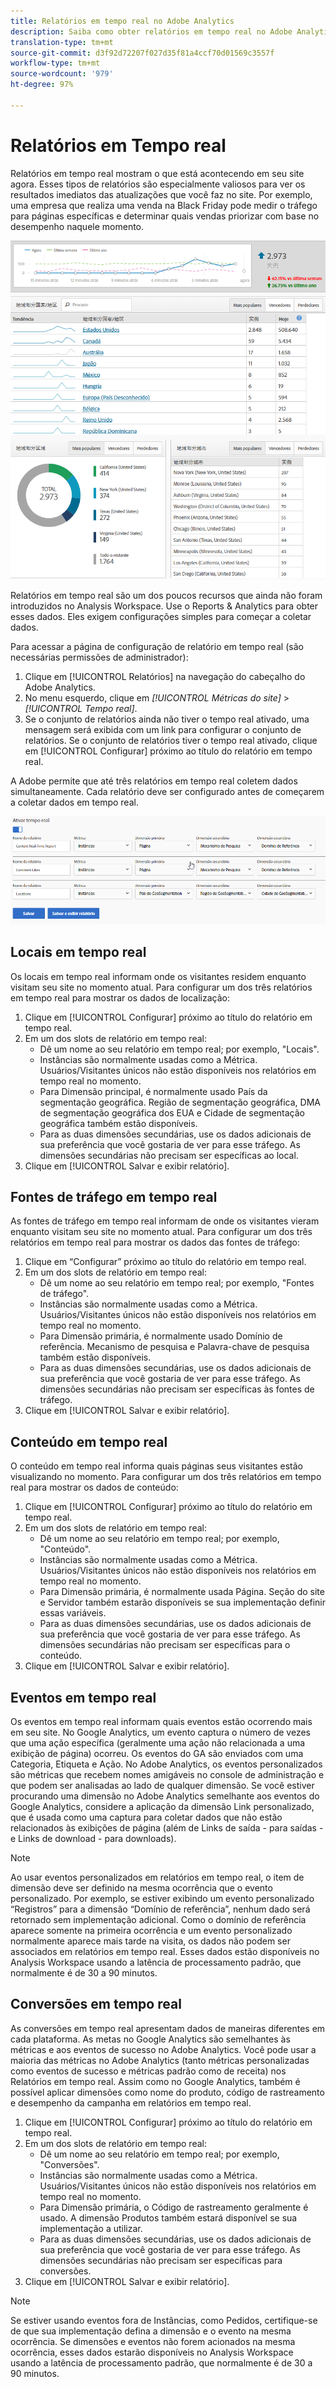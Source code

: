 ```yaml
---
title: Relatórios em tempo real no Adobe Analytics
description: Saiba como obter relatórios em tempo real no Adobe Analytics direcionados para usuários mais familiarizados com o Google Analytics.
translation-type: tm+mt
source-git-commit: d3f92d72207f027d35f81a4ccf70d01569c3557f
workflow-type: tm+mt
source-wordcount: '979'
ht-degree: 97%

---
```



# Relatórios em Tempo real

Relatórios em tempo real mostram o que está acontecendo em seu site agora. Esses tipos de relatórios são especialmente valiosos para ver os resultados imediatos das atualizações que você faz no site. Por exemplo, uma empresa que realiza uma venda na Black Friday pode medir o tráfego para páginas específicas e determinar quais vendas priorizar com base no desempenho naquele momento.

![Relatório em tempo real](/help/technotes/ga-to-aa/assets/realtime.png)

Relatórios em tempo real são um dos poucos recursos que ainda não foram introduzidos no Analysis Workspace. Use o Reports &amp; Analytics para obter esses dados. Eles exigem configurações simples para começar a coletar dados.

Para acessar a página de configuração de relatório em tempo real (são necessárias permissões de administrador):

1. Clique em [!UICONTROL Relatórios] na navegação do cabeçalho do Adobe Analytics.
2. No menu esquerdo, clique em *[!UICONTROL Métricas do site]* > *[!UICONTROL Tempo real]*.
3. Se o conjunto de relatórios ainda não tiver o tempo real ativado, uma mensagem será exibida com um link para configurar o conjunto de relatórios. Se o conjunto de relatórios tiver o tempo real ativado, clique em [!UICONTROL Configurar] próximo ao título do relatório em tempo real.

A Adobe permite que até três relatórios em tempo real coletem dados simultaneamente. Cada relatório deve ser configurado antes de começarem a coletar dados em tempo real.

![Configuração de relatórios em tempo real](/help/technotes/ga-to-aa/assets/realtime_config.png)

## Locais em tempo real

Os locais em tempo real informam onde os visitantes residem enquanto visitam seu site no momento atual. Para configurar um dos três relatórios em tempo real para mostrar os dados de localização:

1. Clique em [!UICONTROL Configurar] próximo ao título do relatório em tempo real.
2. Em um dos slots de relatório em tempo real:
   * Dê um nome ao seu relatório em tempo real; por exemplo, &quot;Locais&quot;.
   * Instâncias são normalmente usadas como a Métrica. Usuários/Visitantes únicos não estão disponíveis nos relatórios em tempo real no momento.
   * Para Dimensão principal, é normalmente usado País da segmentação geográfica. Região de segmentação geográfica, DMA de segmentação geográfica dos EUA e Cidade de segmentação geográfica também estão disponíveis.
   * Para as duas dimensões secundárias, use os dados adicionais de sua preferência que você gostaria de ver para esse tráfego. As dimensões secundárias não precisam ser específicas ao local.
3. Clique em [!UICONTROL Salvar e exibir relatório].

## Fontes de tráfego em tempo real

As fontes de tráfego em tempo real informam de onde os visitantes vieram enquanto visitam seu site no momento atual. Para configurar um dos três relatórios em tempo real para mostrar os dados das fontes de tráfego:

1. Clique em “Configurar” próximo ao título do relatório em tempo real.
2. Em um dos slots de relatório em tempo real:
   * Dê um nome ao seu relatório em tempo real; por exemplo, &quot;Fontes de tráfego&quot;.
   * Instâncias são normalmente usadas como a Métrica. Usuários/Visitantes únicos não estão disponíveis nos relatórios em tempo real no momento.
   * Para Dimensão primária, é normalmente usado Domínio de referência. Mecanismo de pesquisa e Palavra-chave de pesquisa também estão disponíveis.
   * Para as duas dimensões secundárias, use os dados adicionais de sua preferência que você gostaria de ver para esse tráfego. As dimensões secundárias não precisam ser específicas às fontes de tráfego.
3. Clique em [!UICONTROL Salvar e exibir relatório].

## Conteúdo em tempo real

O conteúdo em tempo real informa quais páginas seus visitantes estão visualizando no momento. Para configurar um dos três relatórios em tempo real para mostrar os dados de conteúdo:

1. Clique em [!UICONTROL Configurar] próximo ao título do relatório em tempo real.
2. Em um dos slots de relatório em tempo real:
   * Dê um nome ao seu relatório em tempo real; por exemplo, &quot;Conteúdo&quot;.
   * Instâncias são normalmente usadas como a Métrica. Usuários/Visitantes únicos não estão disponíveis nos relatórios em tempo real no momento.
   * Para Dimensão primária, é normalmente usada Página. Seção do site e Servidor também estarão disponíveis se sua implementação definir essas variáveis.
   * Para as duas dimensões secundárias, use os dados adicionais de sua preferência que você gostaria de ver para esse tráfego. As dimensões secundárias não precisam ser específicas para o conteúdo.
3. Clique em [!UICONTROL Salvar e exibir relatório].

## Eventos em tempo real

Os eventos em tempo real informam quais eventos estão ocorrendo mais em seu site. No Google Analytics, um evento captura o número de vezes que uma ação específica (geralmente uma ação não relacionada a uma exibição de página) ocorreu. Os eventos do GA são enviados com uma Categoria, Etiqueta e Ação. No Adobe Analytics, os eventos personalizados são métricas que recebem nomes amigáveis no console de administração e que podem ser analisadas ao lado de qualquer dimensão. Se você estiver procurando uma dimensão no Adobe Analytics semelhante aos eventos do Google Analytics, considere a aplicação da dimensão Link personalizado, que é usada como uma captura para coletar dados que não estão relacionados às exibições de página (além de Links de saída - para saídas - e Links de download - para downloads).

>[!NOTE]
>
>Ao usar eventos personalizados em relatórios em tempo real, o item de dimensão deve ser definido na mesma ocorrência que o evento personalizado. Por exemplo, se estiver exibindo um evento personalizado “Registros” para a dimensão “Domínio de referência”, nenhum dado será retornado sem implementação adicional. Como o domínio de referência aparece somente na primeira ocorrência e um evento personalizado normalmente aparece mais tarde na visita, os dados não podem ser associados em relatórios em tempo real. Esses dados estão disponíveis no Analysis Workspace usando a latência de processamento padrão, que normalmente é de 30 a 90 minutos.

## Conversões em tempo real

As conversões em tempo real apresentam dados de maneiras diferentes em cada plataforma. As metas no Google Analytics são semelhantes às métricas e aos eventos de sucesso no Adobe Analytics. Você pode usar a maioria das métricas no Adobe Analytics (tanto métricas personalizadas como eventos de sucesso e métricas padrão como de receita) nos Relatórios em tempo real. Assim como no Google Analytics, também é possível aplicar dimensões como nome do produto, código de rastreamento e desempenho da campanha em relatórios em tempo real.

1. Clique em [!UICONTROL Configurar] próximo ao título do relatório em tempo real.
2. Em um dos slots de relatório em tempo real:
   * Dê um nome ao seu relatório em tempo real; por exemplo, &quot;Conversões&quot;.
   * Instâncias são normalmente usadas como a Métrica. Usuários/Visitantes únicos não estão disponíveis nos relatórios em tempo real no momento.
   * Para Dimensão primária, o Código de rastreamento geralmente é usado. A dimensão Produtos também estará disponível se sua implementação a utilizar.
   * Para as duas dimensões secundárias, use os dados adicionais de sua preferência que você gostaria de ver para esse tráfego. As dimensões secundárias não precisam ser específicas para conversões.
3. Clique em [!UICONTROL Salvar e exibir relatório].

>[!NOTE]
>
>Se estiver usando eventos fora de Instâncias, como Pedidos, certifique-se de que sua implementação defina a dimensão e o evento na mesma ocorrência. Se dimensões e eventos não forem acionados na mesma ocorrência, esses dados estarão disponíveis no Analysis Workspace usando a latência de processamento padrão, que normalmente é de 30 a 90 minutos.
